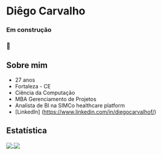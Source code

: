 # Diêgo Carvalho
### Em construção <h3> :construction:


## **Sobre mim**
* 27 anos
* Fortaleza - CE
* Ciência da Computação
* MBA Gerenciamento de Projetos
* Analista de BI na SIMCo healthcare platform
* [LinkedIn] (https://www.linkedin.com/in/diegocarvalhof/)




## **Estatística**
<a href="https://github.com/DiCarvalhof/github-readme-stats">
  <img align="center" src="https://github-readme-stats.vercel.app/api?username=DiCarvalhof&show_icons=true&theme=dark"/>
</a>

<a href="https://github.com/DiCarvalhof/github-readme-stats">
  <img align="center" src="https://github-readme-stats.vercel.app/api/top-langs/?username=DiCarvalhof&theme=dark"/>
</a>
